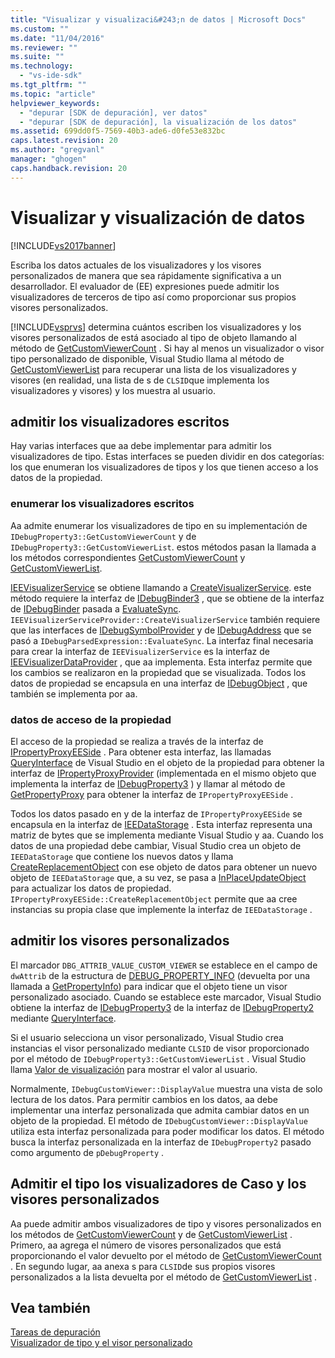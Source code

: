 ```yaml
---
title: "Visualizar y visualizaci&#243;n de datos | Microsoft Docs"
ms.custom: ""
ms.date: "11/04/2016"
ms.reviewer: ""
ms.suite: ""
ms.technology: 
  - "vs-ide-sdk"
ms.tgt_pltfrm: ""
ms.topic: "article"
helpviewer_keywords: 
  - "depurar [SDK de depuración], ver datos"
  - "depurar [SDK de depuración], la visualización de los datos"
ms.assetid: 699dd0f5-7569-40b3-ade6-d0fe53e832bc
caps.latest.revision: 20
ms.author: "gregvanl"
manager: "ghogen"
caps.handback.revision: 20
---
```

# Visualizar y visualizaci&#243;n de datos
[!INCLUDE[vs2017banner](../../code-quality/includes/vs2017banner.md)]

Escriba los datos actuales de los visualizadores y los visores personalizados de manera que sea rápidamente significativa a un desarrollador.  El evaluador de \(EE\) expresiones puede admitir los visualizadores de terceros de tipo así como proporcionar sus propios visores personalizados.  
  
 [!INCLUDE[vsprvs](../../code-quality/includes/vsprvs_md.md)] determina cuántos escriben los visualizadores y los visores personalizados de está asociado al tipo de objeto llamando al método de [GetCustomViewerCount](../../extensibility/debugger/reference/idebugproperty3-getcustomviewercount.md) .  Si hay al menos un visualizador o visor tipo personalizado de disponible, Visual Studio llama al método de [GetCustomViewerList](../../extensibility/debugger/reference/idebugproperty3-getcustomviewerlist.md) para recuperar una lista de los visualizadores y visores \(en realidad, una lista de s de `CLSID`que implementa los visualizadores y visores\) y los muestra al usuario.  
  
## admitir los visualizadores escritos  
 Hay varias interfaces que aa debe implementar para admitir los visualizadores de tipo.  Estas interfaces se pueden dividir en dos categorías: los que enumeran los visualizadores de tipos y los que tienen acceso a los datos de la propiedad.  
  
### enumerar los visualizadores escritos  
 Aa admite enumerar los visualizadores de tipo en su implementación de `IDebugProperty3::GetCustomViewerCount` y de `IDebugProperty3::GetCustomViewerList`.  estos métodos pasan la llamada a los métodos correspondientes [GetCustomViewerCount](../../extensibility/debugger/reference/ieevisualizerservice-getcustomviewercount.md) y [GetCustomViewerList](../../extensibility/debugger/reference/ieevisualizerservice-getcustomviewerlist.md).  
  
 [IEEVisualizerService](../../extensibility/debugger/reference/ieevisualizerservice.md) se obtiene llamando a [CreateVisualizerService](../../extensibility/debugger/reference/ieevisualizerserviceprovider-createvisualizerservice.md).  este método requiere la interfaz de [IDebugBinder3](../../extensibility/debugger/reference/idebugbinder3.md) , que se obtiene de la interfaz de [IDebugBinder](../../extensibility/debugger/reference/idebugbinder.md) pasada a [EvaluateSync](../../extensibility/debugger/reference/idebugparsedexpression-evaluatesync.md).  `IEEVisualizerServiceProvider::CreateVisualizerService` también requiere que las interfaces de [IDebugSymbolProvider](../../extensibility/debugger/reference/idebugsymbolprovider.md) y de [IDebugAddress](../../extensibility/debugger/reference/idebugaddress.md) que se pasó a `IDebugParsedExpression::EvaluateSync`.  La interfaz final necesaria para crear la interfaz de `IEEVisualizerService` es la interfaz de [IEEVisualizerDataProvider](../../extensibility/debugger/reference/ieevisualizerdataprovider.md) , que aa implementa.  Esta interfaz permite que los cambios se realizaron en la propiedad que se visualizada.  Todos los datos de propiedad se encapsula en una interfaz de [IDebugObject](../../extensibility/debugger/reference/idebugobject.md) , que también se implementa por aa.  
  
### datos de acceso de la propiedad  
 El acceso de la propiedad se realiza a través de la interfaz de [IPropertyProxyEESide](../../extensibility/debugger/reference/ipropertyproxyeeside.md) .  Para obtener esta interfaz, las llamadas [QueryInterface](/visual-cpp/atl/queryinterface) de Visual Studio en el objeto de la propiedad para obtener la interfaz de [IPropertyProxyProvider](../../extensibility/debugger/reference/ipropertyproxyprovider.md) \(implementada en el mismo objeto que implementa la interfaz de [IDebugProperty3](../../extensibility/debugger/reference/idebugproperty3.md) \) y llamar al método de [GetPropertyProxy](../../extensibility/debugger/reference/ipropertyproxyprovider-getpropertyproxy.md) para obtener la interfaz de `IPropertyProxyEESide` .  
  
 Todos los datos pasado en y de la interfaz de `IPropertyProxyEESide` se encapsula en la interfaz de [IEEDataStorage](../../extensibility/debugger/reference/ieedatastorage.md) .  Esta interfaz representa una matriz de bytes que se implementa mediante Visual Studio y aa.  Cuando los datos de una propiedad debe cambiar, Visual Studio crea un objeto de `IEEDataStorage` que contiene los nuevos datos y llama [CreateReplacementObject](../../extensibility/debugger/reference/ipropertyproxyeeside-createreplacementobject.md) con ese objeto de datos para obtener un nuevo objeto de `IEEDataStorage` que, a su vez, se pasa a [InPlaceUpdateObject](../../extensibility/debugger/reference/ipropertyproxyeeside-inplaceupdateobject.md) para actualizar los datos de propiedad.  `IPropertyProxyEESide::CreateReplacementObject` permite que aa cree instancias su propia clase que implemente la interfaz de `IEEDataStorage` .  
  
## admitir los visores personalizados  
 El marcador `DBG_ATTRIB_VALUE_CUSTOM_VIEWER` se establece en el campo de `dwAttrib` de la estructura de [DEBUG\_PROPERTY\_INFO](../../extensibility/debugger/reference/debug-property-info.md) \(devuelta por una llamada a [GetPropertyInfo](../../extensibility/debugger/reference/idebugproperty2-getpropertyinfo.md)\) para indicar que el objeto tiene un visor personalizado asociado.  Cuando se establece este marcador, Visual Studio obtiene la interfaz de [IDebugProperty3](../../extensibility/debugger/reference/idebugproperty3.md) de la interfaz de [IDebugProperty2](../../extensibility/debugger/reference/idebugproperty2.md) mediante [QueryInterface](/visual-cpp/atl/queryinterface).  
  
 Si el usuario selecciona un visor personalizado, Visual Studio crea instancias el visor personalizado mediante `CLSID` de visor proporcionado por el método de `IDebugProperty3::GetCustomViewerList` .  Visual Studio llama [Valor de visualización](../../extensibility/debugger/reference/idebugcustomviewer-displayvalue.md) para mostrar el valor al usuario.  
  
 Normalmente, `IDebugCustomViewer::DisplayValue` muestra una vista de solo lectura de los datos.  Para permitir cambios en los datos, aa debe implementar una interfaz personalizada que admita cambiar datos en un objeto de la propiedad.  El método de `IDebugCustomViewer::DisplayValue` utiliza esta interfaz personalizada para poder modificar los datos.  El método busca la interfaz personalizada en la interfaz de `IDebugProperty2` pasado como argumento de `pDebugProperty` .  
  
## Admitir el tipo los visualizadores de Caso y los visores personalizados  
 Aa puede admitir ambos visualizadores de tipo y visores personalizados en los métodos de [GetCustomViewerCount](../../extensibility/debugger/reference/idebugproperty3-getcustomviewercount.md) y de [GetCustomViewerList](../../extensibility/debugger/reference/idebugproperty3-getcustomviewerlist.md) .  Primero, aa agrega el número de visores personalizados que está proporcionando el valor devuelto por el método de [GetCustomViewerCount](../../extensibility/debugger/reference/ieevisualizerservice-getcustomviewercount.md) .  En segundo lugar, aa anexa s para `CLSID`de sus propios visores personalizados a la lista devuelta por el método de [GetCustomViewerList](../../extensibility/debugger/reference/ieevisualizerservice-getcustomviewerlist.md) .  
  
## Vea también  
 [Tareas de depuración](../../extensibility/debugger/debugging-tasks.md)   
 [Visualizador de tipo y el visor personalizado](../../extensibility/debugger/type-visualizer-and-custom-viewer.md)